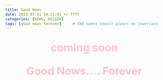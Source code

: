 ```yaml
---
title: Good News
date: 2023-07-31 10:21:01 +/-TTTT
categories: [NEWS, DESIGN]
tags: [good news forever]     # TAG names should always be lowercase
---
```





<span style="background-color: black;text-align:center;color:pink;font-weight:700;font-size:34px">

coming soon
 
Good News.... Forever